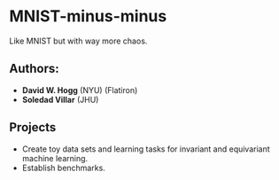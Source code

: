 # MNIST-minus-minus

Like MNIST but with way more chaos.

## Authors:
- **David W. Hogg** (NYU) (Flatiron)
- **Soledad Villar** (JHU)

## Projects
- Create toy data sets and learning tasks for invariant and equivariant machine learning.
- Establish benchmarks.
